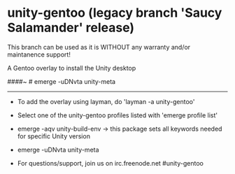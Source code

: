 unity-gentoo (legacy branch 'Saucy Salamander' release)
======================================================

This branch can be used as it is WITHOUT any warranty and/or maintanence support!

A Gentoo overlay to install the Unity desktop

####~ # emerge -uDNvta unity-meta

--------------------------------------------------------------

* To add the overlay using layman, do 'layman -a unity-gentoo'

* Select one of the unity-gentoo profiles listed with 'emerge profile list'

* emerge -aqv unity-build-env
-> this package sets all keywords needed for specific Unity version

* emerge -uDNvta unity-meta

* For questions/support, join us on irc.freenode.net #unity-gentoo
